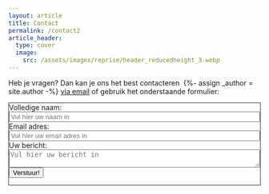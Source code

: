 ```yaml
---
layout: article
title: Contact
permalink: /contact2
article_header:
  type: cover
  image:
    src: /assets/images/reprise/header_reducedheight_3.webp
---
```


<p>
Heb je vragen? Dan kan je ons het best contacteren&nbsp;
{%- assign _author = site.author -%}
<a href="mailto:{{ _author.email | encode_email }}" title="Mail ons">via email</a>
of gebruik het onderstaande formulier:
</p>


<div class="grid cell cell--auto" style="border:1px solid #333">
<div class="m-3" style="width: 100%">
<form id="contactForm" action="https://pts6vjw7e1.execute-api.eu-north-1.amazonaws.com/dev/repriseContactForm" method="POST" style="width: 100%">
  <div class="form-group mt-4 mb-4">
    <div>
      <label for="inputName">Volledige naam:</label>
    </div>
    <div style="width: 100%">
      <input type="text" style="width: 100%" name="name" class="form-control" id="inputName" placeholder="Vul hier uw naam in" required="required">
    </div>
  </div>
  <div class="form-group mt-4 mb-4">
    <label for="inputEmail" required="required">Email adres:</label>
    <div>
    <input type="email" name="email"
      class="form-control" style="width: 100%" id="inputEmail" aria-describedby="emailHelp" placeholder="Vul hier uw email adres in">
    </div>
  </div>
  <div class="form-group mt-4 mb-4">
    <label for="inputMessage" required="required">Uw bericht:</label>
    <div>
    <textarea type="text" name="message" style="width: 100%"
      class="form-control" id="inputMessage" placeholder="Vul hier uw bericht in"></textarea>
    </div>
  </div>
  <!-- add hidden Honeypot input to prevent spams -->
  <input type="hidden" name="_gotcha" style="display:none !important">
  <button id="submitButton" class="button button--primary button--rounded button--lg" type="submit">Verstuur!</button>
</form>

<script>
document.addEventListener('DOMContentLoaded', function() {
  const form = document.getElementById('contactForm');
  const submitButton = document.getElementById('submitButton');

  form.addEventListener('submit', function(e) {
    e.preventDefault();

    // Disable the button and change its text
    submitButton.disabled = true;
    submitButton.textContent = 'Verzenden...';
    submitButton.style.opacity = '0.5';

    // Submit the form
    const formData = new URLSearchParams(new FormData(form));
    fetch(form.action, {
      method: 'POST',
      body: formData,
      mode: 'cors',
      headers: {
        'Content-Type': 'application/x-www-form-urlencoded'
      }
    })
    .then(response => {
      if (response.ok) {
        return response.text();
      } else {
        throw new Error('Server responded with an error');
      }
    })
    .then(html => {
      // Replace the form with the response HTML
      const tempDiv = document.createElement('div');
      tempDiv.innerHTML = html;
      form.parentNode.replaceChild(tempDiv.firstChild, form);
    })
    .catch(error => {
      console.error('Error:', error);
      alert('Er is een fout opgetreden. Probeer het later opnieuw.');
    })
    .finally(() => {
      // Re-enable the button and restore its text
      submitButton.disabled = false;
      submitButton.textContent = 'Verstuur!';
      submitButton.style.opacity = '1';
    });
  });
});
</script>
</div>
</div>
